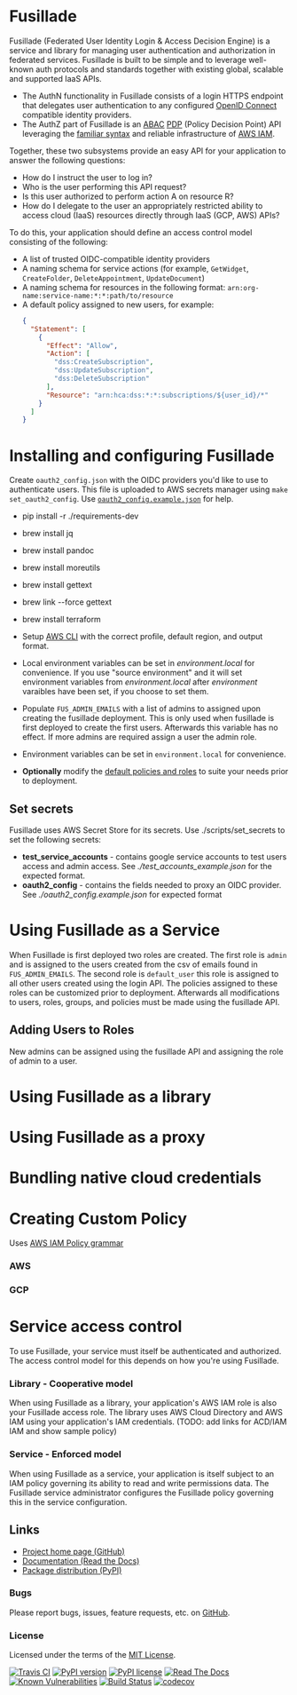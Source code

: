 # Fusillade

Fusillade (Federated User Identity Login & Access Decision Engine) is a service and library for managing user
authentication and authorization in federated services. Fusillade is built to be simple and to leverage well-known auth
protocols and standards together with existing global, scalable and supported IaaS APIs.

- The AuthN functionality in Fusillade consists of a login HTTPS endpoint that delegates user authentication to any
  configured [OpenID Connect](http://openid.net/connect/) compatible identity providers.
- The AuthZ part of Fusillade is
  an [ABAC](https://en.wikipedia.org/wiki/Attribute-based_access_control) [PDP](https://tools.ietf.org/html/rfc2904)
  (Policy Decision Point) API leveraging
  the [familiar syntax](https://docs.aws.amazon.com/IAM/latest/UserGuide/reference_policies.html) and reliable
  infrastructure of [AWS IAM](https://aws.amazon.com/iam/).

Together, these two subsystems provide an easy API for your application to answer the following questions:

- How do I instruct the user to log in?
- Who is the user performing this API request?
- Is this user authorized to perform action A on resource R?
- How do I delegate to the user an appropriately restricted ability to access cloud (IaaS) resources directly through
  IaaS (GCP, AWS) APIs?

To do this, your application should define an access control model consisting of the following:

- A list of trusted OIDC-compatible identity providers
- A naming schema for service actions (for example, `GetWidget`, `CreateFolder`, `DeleteAppointment`, `UpdateDocument`)
- A naming schema for resources in the following format: `arn:org-name:service-name:*:*:path/to/resource`
- A default policy assigned to new users, for example:
  ```json
  {
    "Statement": [
      {
        "Effect": "Allow",
        "Action": [
          "dss:CreateSubscription",
          "dss:UpdateSubscription",
          "dss:DeleteSubscription"
        ],
        "Resource": "arn:hca:dss:*:*:subscriptions/${user_id}/*"
      }
    ]
  }
  ```

# Installing and configuring Fusillade

Create `oauth2_config.json` with the OIDC providers you'd like to use to 
authenticate users. This file is uploaded to AWS secrets manager using `make set_oauth2_config`. Use 
[`oauth2_config.example.json`](../master/oauth2_config.example.json) for help.
    

- pip install -r ./requirements-dev
- brew install jq
- brew install pandoc
- brew install moreutils
- brew install gettext
- brew link --force gettext 
- brew install terraform

- Setup [AWS CLI](https://github.com/aws/aws-cli) with the correct profile, default region, and output format.
- Local environment variables can be set in *environment.local* for convenience. If you use "source environment" and it 
  will set environment variables from *environment.local* after *environment* varaibles have been set, if you choose to 
  set them.
- Populate `FUS_ADMIN_EMAILS` with a list of admins to assigned upon creating the fusillade deployment. This
  is only used when fusillade is first deployed to create the first users. Afterwards this variable has no effect. If
  more admins are required assign a user the admin role.
- Environment variables can be set in `environment.local` for convenience.
- **Optionally** modify the [default policies and roles](../blob/master/policies) to suite your needs prior to 
  deployment. 

## Set secrets
Fusillade uses AWS Secret Store for its secrets. Use ./scripts/set_secrets to set the following secrets:

* **test_service_accounts** - contains google service accounts to test users access and admin access. See 
*./test_accounts_example.json* for the expected format.
* **oauth2_config** - contains the fields needed to proxy an OIDC provider. See *./oauth2_config.example.json* for 
expected format

# Using Fusillade as a Service

When Fusillade is first deployed two roles are created. The first role is `admin` and is assigned
to the users created from the csv of emails found in `FUS_ADMIN_EMAILS`. The second role is `default_user` this role is 
assigned to all other users created using the login API. The policies assigned to these roles can be customized prior to
deployment. Afterwards all modifications to users, roles, groups, and policies must be made using the fusillade API.

## Adding Users to Roles

New admins can be assigned using the fusillade API and assigning the role of admin to a user.

# Using Fusillade as a library

# Using Fusillade as a proxy

# Bundling native cloud credentials

# Creating Custom Policy

Uses [AWS IAM Policy grammar](https://docs.aws.amazon.com/IAM/latest/UserGuide/reference_policies_grammar.html)

### AWS

### GCP

# Service access control
To use Fusillade, your service must itself be authenticated and authorized. The access control model for this depends on
how you're using Fusillade.

### Library - Cooperative model

When using Fusillade as a library, your application's AWS IAM role is also your Fusillade access role. The library uses
AWS Cloud Directory and AWS IAM using your application's IAM credentials. (TODO: add links for ACD/IAM IAM and show
sample policy)

### Service - Enforced model

When using Fusillade as a service, your application is itself subject to an IAM policy governing its ability to read and
write permissions data. The Fusillade service administrator configures the Fusillade policy governing this in the
service configuration.

## Links

* [Project home page (GitHub)](https://github.com/HumanCellAtlas/fusillade)
* [Documentation (Read the Docs)](https://fusillade.readthedocs.io/)
* [Package distribution (PyPI)](https://pypi.python.org/pypi/fusillade)

### Bugs
Please report bugs, issues, feature requests, etc. on [GitHub](https://github.com/HumanCellAtlas/fusillade/issues).

### License
Licensed under the terms of the [MIT License](https://opensource.org/licenses/MIT).

[![Travis CI](https://travis-ci.org/HumanCellAtlas/fusillade.svg)](https://travis-ci.org/HumanCellAtlas/fusillade)
[![PyPI version](https://img.shields.io/pypi/v/fusillade.svg)](https://pypi.python.org/pypi/fusillade)
[![PyPI license](https://img.shields.io/pypi/l/fusillade.svg)](https://pypi.python.org/pypi/fusillade)
[![Read The Docs](https://readthedocs.org/projects/fusillade/badge/?version=latest)](https://pypi.python.org/pypi/fusillade)
[![Known Vulnerabilities](https://snyk.io/test/github/HumanCellAtlas/fusillade/badge.svg)](https://snyk.io/test/github/HumanCellAtlas/fusillade)
[![Build Status](https://travis-ci.com/HumanCellAtlas/fusillade.svg?branch=master)](https://travis-ci.com/HumanCellAtlas/fusillade)
[![codecov](https://codecov.io/gh/HumanCellAtlas/fusillade/branch/master/graph/badge.svg)](https://codecov.io/gh/HumanCellAtlas/fusillade)